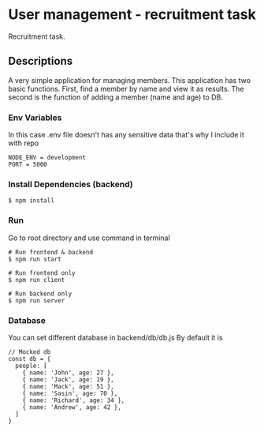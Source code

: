 # User management - recruitment task

Recruitment task.

## Descriptions

A very simple application for managing members. This application has two basic functions. First, find a member by name and view it as results. The second is the function of adding a member (name and age) to DB.


### Env Variables

In this case .env file doesn't has any sensitive data that's why I include it with repo

```
NODE_ENV = development
PORT = 5000

```


### Install Dependencies (backend)

```
$ npm install

```

### Run
Go to root directory and use command in terminal

```
# Run frontend & backend 
$ npm run start

# Run frontend only
$ npm run client

# Run backend only
$ npm run server
```

### Database

You can set different database in backend/db/db.js
By default it is 

```
// Mocked db
const db = {
  people: [
    { name: 'John', age: 27 }, 
    { name: 'Jack', age: 19 }, 
    { name: 'Mack', age: 51 }, 
    { name: 'Sasin', age: 70 },
    { name: 'Richard', age: 34 }, 
    { name: 'Andrew', age: 42 },
  ]
}
```



